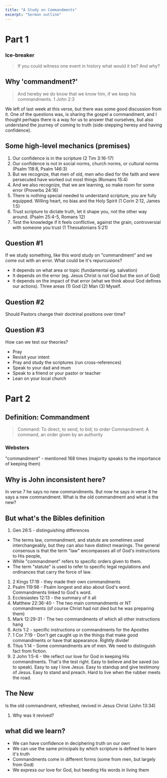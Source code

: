 ```yaml
---
title: "A Study on Commandments"
excerpt: "Sermon outline"
---
```


# Part 1

### Ice-breaker
> If you could witness one event in history what would it be?  And why?

## Why 'commandment?'
> And hereby we do know that we know him, if we keep his commandments. 1 John 2:3

We left of last week at this verse, but there was some good discussion from it.
One of the questions was, is sharing the gospel a commandment, and I thought perhaps
there is a way for us to answer that ourselves, but also understand the 
journey of coming to truth (side-stepping heresy and having confidence).

## Some high-level mechanics (premises)
1. Our confidence is in the scripture (2 Tim 3:16-17)
1. Our confidence is not in social norms, church norms, or cultural norms (Psalm 118:8, Psalm 146:3)
1. But we recognize, that men of old, men who died for the faith and were persecuted have worked out most things (Romans 15:4)
1. And we also recognize, that we are learning, so make room for some error (Proverbs 24:16)
1. There is nothing special needed to understand scripture, you are fully equipped. Willing heart, no bias and the Holy Spirit (1 Corin 2:12, James 1:5)
1. Trust scripture to dictate truth, let it shape you, not the other way around. (Psalm 25:4-5, Romans 12)
1. Test the knowledge if it feels conflictive, against the grain, controversial with someone you trust (1 Thessalonians 5:21)

## Question #1
If we study something, like this word study on "commandment" and we come out with an error. What could be it's repurcusions?

- It depends on what area or topic (fundamental eg. salvation)
- It depends on the error (eg. Jesus Christ is not God but the son of God)
- It depends on the impact of that error (what we think about God defines our actions). Three areas (1) God (2) Man (3) Myself.

## Question #2 
Should Pastors change their doctrinal positions over time?

## Question #3 
How can we test our theories?

- Pray
- Revisit your intent
- Pray and study the scriptures (run cross-references)
- Speak to your dad and mum
- Speak to a friend or your pastor or teacher
- Lean on your local church


# Part 2

## Definition: Commandment

> Command: To direct, to send, to bid; to order
> Commandment: A command, an order given by an authority

### Websters
"commandment" - mentioned 168 times (majority speaks to the importance of keeping them)

## Why is John inconsistent here? 
In verse 7 he says no new commandments. But now he says in verse 8 he says a new commandment.
What is the old commandment and what is the new?

## But what's the Bibles definition
1. Gen 26:5 - distinguishing differences
  * The terms law, commandment, and statute are sometimes used interchangeably,
  but they can also have distinct meanings. The general consensus is that the term "law" encompasses all of God's instructions to His people,
  * While "commandment" refers to specific orders given to them. 
  * The term "statute" is used to refer to specific legal regulations and ordinances that carry the force of law. 
1. 2 Kings 17:19 - they made their own commandments
1. Psalm 119:98 - Psalm longest and also about God's word. Commandments linked to God's word.
1. Ecclesiastes 12:13 - the summary of it all
1. Matthew 22:36-40 - The two main commandments or NT commandments (of course Christ had not died but he was preparing them)
1. Mark 12:29-31 - The two commandments of which all other instructions hang 
1. Acts 1:2 - specific instructions or commandments for the Apostles
1. 1 Cor 7:19 - Don't get caught up in the things that make good commandments or have that appearance. Rightly divide!
1. Titus 1:14 - Some commandments are of men. We need to distinguish fact from fiction.
1. 2 John 1:5-6 - We reflect our love for God in keeping His commandments. That's the test right. Easy to believe and be saved (so to speak).
Easy to say I love Jesus. Easy to standup and give testimony of Jesus. Easy to stand and preach. Hard to live when the rubber meets the road.

## The New
Is the old commandment, refreshed, revived in Jesus Christ (John 13:34)

1. Why was it revived?

## what did we learn?
* We can have confidence in deciphering truth on our own
* We can use the same principals by which scripture is defined to learn it's truth
* Commandments come in different forms (some from men, but largely from God)
* We express our love for God, but heeding His words in living them
